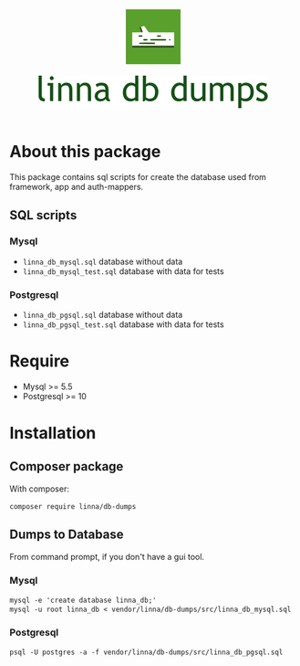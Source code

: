 <div align="center">
    <a href="#"><img src="logo-linna-96.png" alt="Linna Logo"></a>
</div>

<br/>

<div align="center">
    <a href="#"><img src="logo-db-dumps.png" alt="Linna db Logo"></a>
</div>

<br/>

# About this package
This package contains sql scripts for create the database used from framework, app and auth-mappers.

## SQL scripts

### Mysql
   * `linna_db_mysql.sql` database without data
   * `linna_db_mysql_test.sql` database with data for tests

### Postgresql
   * `linna_db_pgsql.sql` database without data
   * `linna_db_pgsql_test.sql` database with data for tests

# Require
   * Mysql >= 5.5
   * Postgresql >= 10

# Installation

## Composer package
With composer:
```
composer require linna/db-dumps
```

## Dumps to Database
From command prompt, if you don't have a gui tool.

### Mysql
```
mysql -e 'create database linna_db;'
mysql -u root linna_db < vendor/linna/db-dumps/src/linna_db_mysql.sql
```

### Postgresql
```
psql -U postgres -a -f vendor/linna/db-dumps/src/linna_db_pgsql.sql
```